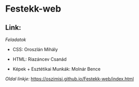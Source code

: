 # Festekk-web
Link:
---------------------------------------------------------------------------------------------------------------------------------------------------------------------------------
*Feladatok*

- CSS: Oroszlán Mihály

- HTML: Riazáncev Csanád

- Képek + Esztétikai Munkák: Molnár Bence
 
 *Oldal linkje:*
 https://oszimisi.github.io/Festekk-web/index.html
